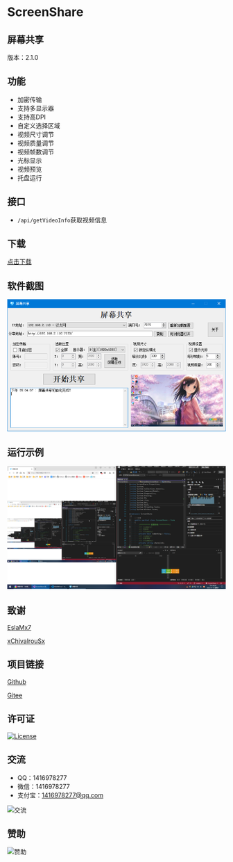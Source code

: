 # ScreenShare

## 屏幕共享

版本：2.1.0

## 功能

- 加密传输
- 支持多显示器
- 支持高DPI
- 自定义选择区域
- 视频尺寸调节
- 视频质量调节
- 视频帧数调节
- 光标显示
- 视频预览
- 托盘运行

## 接口

- `/api/getVideoInfo`获取视频信息

## 下载

[点击下载](https://gitee.com/ALI1416/ScreenShare/attach_files/1128908/download/ScreenShare.zip)

## 软件截图

![软件截图](img/软件截图.png)

## 运行示例

![运行示例](img/运行示例.png)

## 致谢

[EslaMx7](https://github.com/EslaMx7/ScreenTask)

[xChivalrouSx](https://github.com/xChivalrouSx/CaptureScreen)

## 项目链接

[Github](https://github.com/ALI1416/ScreenShare)

[Gitee](https://gitee.com/ALI1416/ScreenShare)

## 许可证

[![License](https://img.shields.io/badge/license-Apache-brightgreen)](http://www.apache.org/licenses/)

## 交流

- QQ：1416978277
- 微信：1416978277
- 支付宝：1416978277@qq.com

![交流](https://cdn.jsdelivr.net/gh/ALI1416/ALI1416/image/contact.png)

## 赞助

![赞助](https://cdn.jsdelivr.net/gh/ALI1416/ALI1416/image/donate.png)
